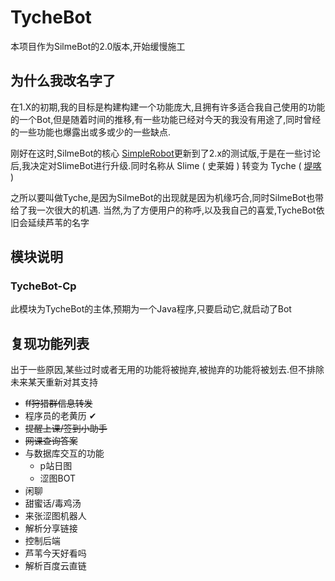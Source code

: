 # TycheBot

本项目作为SilmeBot的2.0版本,开始缓慢施工

## 为什么我改名字了

在1.X的初期,我的目标是构建构建一个功能庞大,且拥有许多适合我自己使用的功能的一个Bot,但是随着时间的推移,有一些功能已经对今天的我没有用途了,同时曾经的一些功能也爆露出或多或少的一些缺点.

刚好在这时,SilmeBot的核心 [SimpleRobot](https://github.com/ForteScarlet/simpler-robot)更新到了2.x的测试版,于是在一些讨论后,我决定对SlimeBot进行升级.同时名称从 Slime ( 史莱姆 ) 转变为
Tyche ( [堤喀](https://zh.wikipedia.org/wiki/%E5%A0%A4%E5%96%80) )

之所以要叫做Tyche,是因为SilmeBot的出现就是因为机缘巧合,同时SilmeBot也带给了我一次很大的机遇. 当然,为了方便用户的称呼,以及我自己的喜爱,TycheBot依旧会延续芦苇的名字

## 模块说明

### TycheBot-Cp

此模块为TycheBot的主体,预期为一个Java程序,只要启动它,就启动了Bot

## 复现功能列表

出于一些原因,某些过时或者无用的功能将被抛弃,被抛弃的功能将被划去.但不排除未来某天重新对其支持

- ~~ff狩猎群信息转发~~
- 程序员的老黄历 ✔
- ~~提醒上课/签到小助手~~
- ~~网课查询答案~~
- 与数据库交互的功能
    + p站日图
    + 涩图BOT
- 闲聊
- 甜蜜话/毒鸡汤
- 来张涩图机器人
- 解析分享链接
- 控制后端
- 芦苇今天好看吗
- 解析百度云直链
